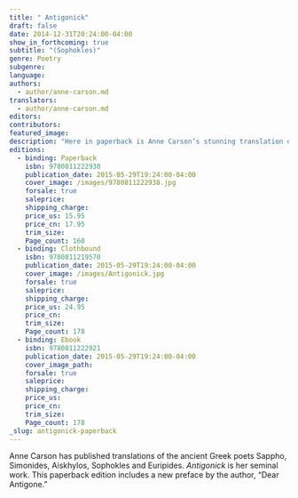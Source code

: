 ```yaml
---
title: " Antigonick"
draft: false
date: 2014-12-31T20:24:00-04:00
show_in_forthcoming: true
subtitle: "(Sophokles)"
genre: Poetry
subgenre:
language:
authors:
  - author/anne-carson.md
translators:
  - author/anne-carson.md
editors:
contributors:
featured_image:
description: "Here in paperback is Anne Carson’s stunning translation of Sophokles’s luminous and disturbing tragedy, given entirely fresh language and new life "
editions:
  - binding: Paperback
    isbn: 9780811222938
    publication_date: 2015-05-29T19:24:00-04:00
    cover_image: /images/9780811222938.jpg
    forsale: true
    saleprice:
    shipping_charge:
    price_us: 15.95
    price_cn: 17.95
    trim_size:
    Page_count: 160
  - binding: Clothbound
    isbn: 9780811219570
    publication_date: 2015-05-29T19:24:00-04:00
    cover_image: /images/Antigonick.jpg
    forsale: true
    saleprice:
    shipping_charge:
    price_us: 24.95
    price_cn:
    trim_size:
    Page_count: 178
  - binding: Ebook
    isbn: 9780811222921
    publication_date: 2015-05-29T19:24:00-04:00
    cover_image_path:
    forsale: true
    saleprice:
    shipping_charge:
    price_us:
    price_cn:
    trim_size:
    Page_count: 178
_slug: antigonick-paperback
---
```


Anne Carson has published translations of the ancient Greek poets Sappho, Simonides, Aiskhylos, Sophokles and Euripides. _Antigonick_ is her seminal work. This paperback edition includes a new preface by the author, “Dear Antigone.” 

